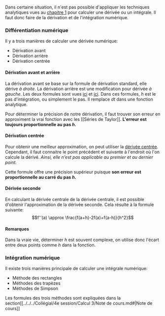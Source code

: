 Dans certaine situation, il n'est pas possible d'appliquer les techniques analytiques vues au [chapitre 1](Rappel%20-%20calcul%20différentiel%20et%20intégral.md) pour calculer une dérivée ou un intégrale. Il faut donc faire de la dérivation et de l'intégration numérique.

### Différentiation numérique
Il y a trois manières de calculer une dérivée numérique: 
- Dérivation avant
- Dérivation arrière
- Dérivation centrée

#### Dérivation avant et arrière

La dérivation avant se base sur la formule de dérivation standard, elle dérive *à droite*. La dérivation arrière est une modification pour dérivée *à gauche*. Les deux formules sont vues [ici](../../../Collégial/4e%20session/Calcul%203/Note%20de%20cours.md#Forward%20difference) et [ici](../../../Collégial/4e%20session/Calcul%203/Note%20de%20cours.md#Backward%20difference). Dans ces formules, $h$ est le pas d'intégration, ou simplement le pas. Il remplace $dt$ dans une fonction analytique.

Pour déterminer la précision de notre dérivation, il faut trouver son erreur en approximent la vrai fonction avec les [[Séries de Taylor]]. **L'erreur est toujours proportionnelle au pas $h$.** 

#### Dérivation centrée
Pour obtenir une meilleur approximation, on peut utiliser la [dérivée centrée](../../../Collégial/4e%20session/Calcul%203/Note%20de%20cours.md#Central%20difference). Cependant, il faut connaitre le point précédent et suivante à l'endroit où l'on calcule la dérivé. *Ainsi, elle n'est pas applicable au premier et au dernier point.*

Cette formule offre une précision supérieur puisque **son erreur est proportionnelle au carré du pas $h$.**

#### Dérivée seconde
En calculant la dérivée centrale de la dérivée centrale, il est possible d'obtenir l'approximation de la dérivée seconde. Cela résulte à la formule suivante: $$f''(a) \approx \frac{f(a+h)-2f(a)+f(a-h)}{h^2}$$
#### Remarques
Dans la vraie vie, déterminer $h$ est souvent complexe, on utilise donc l'écart entre deux points comme $h$ dans la fonction.

### Intégration numérique
Il existe trois manières principale de calculer une intégrale numérique:
- Méthode des rectangles
- Méthodes des trapèzes
- Méthodes de Simpson

Les formules des trois méthodes sont expliquées dans la section[[../../../Collégial/4e session/Calcul 3/Note de cours.md#|Note de cours]]

